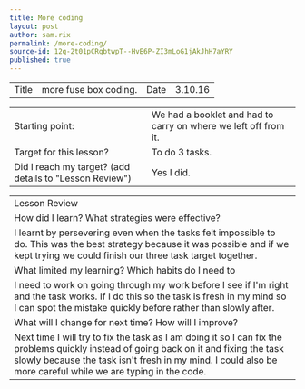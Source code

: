 ```yaml
---
title: More coding
layout: post
author: sam.rix
permalink: /more-coding/
source-id: 12q-2t01pCRqbtwpT--HvE6P-ZI3mLoG1jAkJhH7aYRY
published: true
---
```

<table>
  <tr>
    <td>Title</td>
    <td>more fuse box coding.</td>
    <td>Date</td>
    <td>3.10.16</td>
  </tr>
</table>


<table>
  <tr>
    <td>Starting point:</td>
    <td>We had a booklet and had to  carry on where we left off from it.</td>
  </tr>
  <tr>
    <td>Target for this lesson?</td>
    <td>To do 3 tasks.</td>
  </tr>
  <tr>
    <td>Did I reach my target? 
(add details to "Lesson Review")</td>
    <td>Yes I did.</td>
  </tr>
</table>


<table>
  <tr>
    <td>Lesson Review</td>
  </tr>
  <tr>
    <td>How did I learn? What strategies were effective?</td>
  </tr>
  <tr>
    <td>I learnt by persevering even when the tasks felt impossible to do. This was the best strategy because it was possible and if we kept trying we could finish our three task target together.</td>
  </tr>
  <tr>
    <td>What limited my learning? Which habits do I need to </td>
  </tr>
  <tr>
    <td>I need to work on going through my work before I see if I'm right and the task works. If I do this so the task is fresh in my mind so I can spot the mistake quickly before rather than slowly after.</td>
  </tr>
  <tr>
    <td>What will I change for next time? How will I improve?</td>
  </tr>
  <tr>
    <td>Next time I will try to fix the task as I am doing it so I can fix the problems quickly instead of going back on it and fixing the task slowly because the task isn't fresh in my mind. I could also be more careful while we are typing in the code.</td>
  </tr>
</table>


